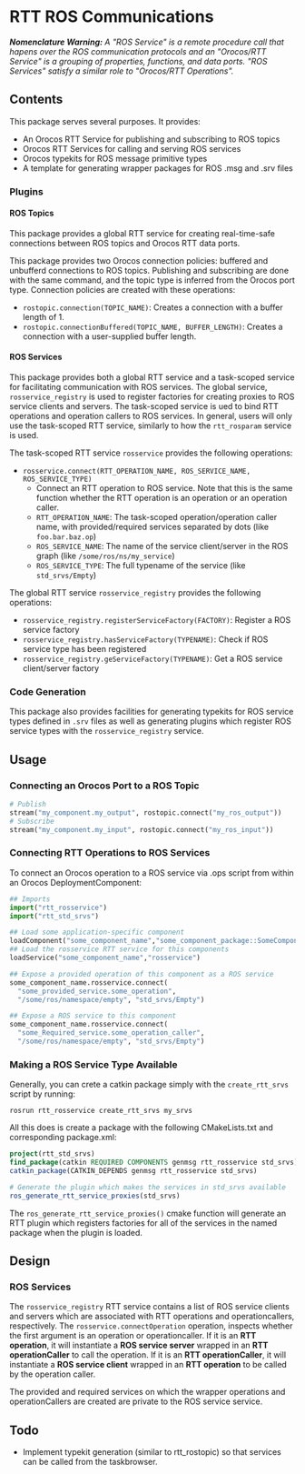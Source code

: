 RTT ROS Communications
======================

***Nomenclature Warning:***  *A "ROS Service" is a remote procedure call
that hapens over the ROS communication protocols and an "Orocos/RTT Service" is
a grouping of properties, functions, and data ports. "ROS Services" satisfy a
similar role to "Orocos/RTT Operations".* 

Contents 
--------

This package serves several purposes. It provides:
 * An Orocos RTT Service for publishing and subscribing to ROS topics
 * Orocos RTT Services for calling and serving ROS services
 * Orocos typekits for ROS message primitive types
 * A template for generating wrapper packages for ROS .msg and .srv files

### Plugins

#### ROS Topics

This package provides a global RTT service for creating real-time-safe
connections between ROS topics and Orocos RTT data ports.

This package provides two Orocos connection policies: buffered and 
unbufferd connections to ROS topics. Publishing and subscribing are done
with the same command, and the topic type is inferred from the Orocos port
type. Connection policies are created with these operations:

 * `rostopic.connection(TOPIC_NAME)`: Creates a connection with a buffer length
   of 1.
 * `rostopic.connectionBuffered(TOPIC_NAME, BUFFER_LENGTH)`: Creates a
   connection with a user-supplied buffer length.

#### ROS Services

This package provides both a global RTT service and a task-scoped service for
facilitating communication with ROS services. The global service,
`rosservice_registry` is used to register factories for creating proxies to ROS
service clients and servers. The task-scoped service is ued to bind RTT
operations and operation callers to ROS services. In general, users will only
use the task-scoped RTT service, similarly to how the `rtt_rosparam` service is
used.

The task-scoped RTT service `rosservice` provides the following operations:
* `rosservice.connect(RTT_OPERATION_NAME, ROS_SERVICE_NAME, ROS_SERVICE_TYPE)`
  * Connect an RTT operation to ROS service. Note that this is the same
    function whether the RTT operation is an operation or an operation caller.
  * `RTT_OPERATION_NAME`: The task-scoped operation/operation caller name, with
    provided/required services separated by dots (like `foo.bar.baz.op`)
  * `ROS_SERVICE_NAME`: The name of the service client/server in the ROS graph
    (like `/some/ros/ns/my_service`)
  * `ROS_SERVICE_TYPE`: The full typename of the service (like
    `std_srvs/Empty`)

The global RTT service `rosservice_registry` provides the following operations:
* `rosservice_registry.registerServiceFactory(FACTORY)`: Register a ROS service
  factory
* `rosservice_registry.hasServiceFactory(TYPENAME)`: Check if ROS service type
  has been registered
* `rosservice_registry.geServiceFactory(TYPENAME)`: Get a ROS service
  client/server factory

### Code Generation

This package also provides facilities for generating typekits for ROS service
types defined in `.srv` files as well as generating plugins which register ROS
service types with the `rosservice_registry` service.


Usage
-----

### Connecting an Orocos Port to a ROS Topic

```python
# Publish
stream("my_component.my_output", rostopic.connect("my_ros_output"))
# Subscribe
stream("my_component.my_input", rostopic.connect("my_ros_input"))
```

### Connecting RTT Operations to ROS Services

To connect an Orocos operation to a ROS service via .ops script from within an
Orocos DeploymentComponent: 

```python
## Imports
import("rtt_rosservice")
import("rtt_std_srvs")

## Load some application-specific component
loadComponent("some_component_name","some_component_package::SomeComponent")
## Load the rosservice RTT service for this components
loadService("some_component_name","rosservice")

## Expose a provided operation of this component as a ROS service
some_component_name.rosservice.connect(
  "some_provided_service.some_operation",
  "/some/ros/namespace/empty", "std_srvs/Empty")

## Expose a ROS service to this component
some_component_name.rosservice.connect(
  "some_Required_service.some_operation_caller",
  "/some/ros/namespace/empty", "std_srvs/Empty")
```


### Making a ROS Service Type Available

Generally, you can crete a catkin package simply with the `create_rtt_srvs`
script by running:

```shell
rosrun rtt_rosservice create_rtt_srvs my_srvs
```

All this does is create a package with the following CMakeLists.txt and
corresponding package.xml:

```cmake
project(rtt_std_srvs)
find_package(catkin REQUIRED COMPONENTS genmsg rtt_rosservice std_srvs)
catkin_package(CATKIN_DEPENDS genmsg rtt_rosservice std_srvs)

# Generate the plugin which makes the services in std_srvs available
ros_generate_rtt_service_proxies(std_srvs)
```

The `ros_generate_rtt_service_proxies()` cmake function will generate an RTT
plugin which registers factories for all of the services in the named package
when the plugin is loaded.


Design
------

### ROS Services

The `rosservice_registry` RTT service contains a list of ROS service clients
and servers which are associated with RTT operations and operationcallers,
respectively.  The `rosservice.connectOperation` operation, inspects whether
the first argument is an operation or operationcaller. If it is an **RTT
operation**, it will instantiate a **ROS service server** wrapped in an **RTT
operationCaller** to call the operation. If it is an **RTT operationCaller**,
it will instantiate a **ROS service client** wrapped in an **RTT operation** to
be called by the operation caller. 

The provided and required services on which the wrapper operations and
operationCallers are created are private to the ROS service service. 


Todo
----

* Implement typekit generation (similar to rtt\_rostopic) so that services can
  be called from the taskbrowser.

